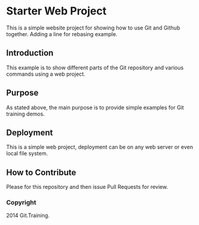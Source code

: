 # Starter Web Project

This is a simple website project for 
showing how to use Git and Github together.
Adding a line for rebasing example.

## Introduction

This example is to show different parts
of the Git repository and various commands
using a web project.

## Purpose

As stated above, the main purpose is to
provide simple examples for Git training
demos.

## Deployment

This is a simple web project, deployment
can be on any web server or even local
file system.

## How to Contribute

Please for this repository and then issue Pull Requests for
review.

### Copyright

2014 Git.Training.